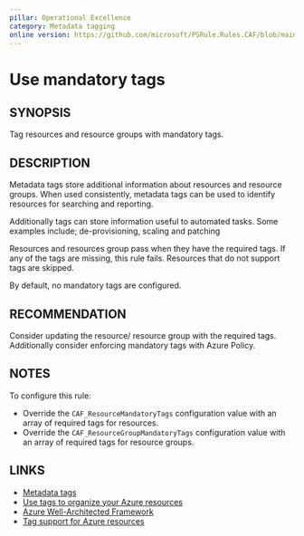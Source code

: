 ```yaml
---
pillar: Operational Excellence
category: Metadata tagging
online version: https://github.com/microsoft/PSRule.Rules.CAF/blob/main/docs/rules/en/CAF.Tag.Required.md
---
```


# Use mandatory tags

## SYNOPSIS

Tag resources and resource groups with mandatory tags.

## DESCRIPTION

Metadata tags store additional information about resources and resource groups.
When used consistently, metadata tags can be used to identify resources for searching and reporting.

Additionally tags can store information useful to automated tasks.
Some examples include; de-provisioning, scaling and patching

Resources and resources group pass when they have the required tags.
If any of the tags are missing, this rule fails.
Resources that do not support tags are skipped.

By default, no mandatory tags are configured.

## RECOMMENDATION

Consider updating the resource/ resource group with the required tags.
Additionally consider enforcing mandatory tags with Azure Policy.

## NOTES

To configure this rule:

- Override the `CAF_ResourceMandatoryTags` configuration value with an array of required tags for resources.
- Override the `CAF_ResourceGroupMandatoryTags` configuration value with an array of required tags for resource groups.

## LINKS

- [Metadata tags](https://docs.microsoft.com/en-us/azure/cloud-adoption-framework/ready/azure-best-practices/naming-and-tagging#metadata-tags)
- [Use tags to organize your Azure resources](https://docs.microsoft.com/en-us/azure/azure-resource-manager/management/tag-resources)
- [Azure Well-Architected Framework](https://docs.microsoft.com/en-gb/azure/architecture/framework/devops/app-design#tagging-and-resource-naming)
- [Tag support for Azure resources](https://docs.microsoft.com/en-us/azure/azure-resource-manager/management/tag-support)
